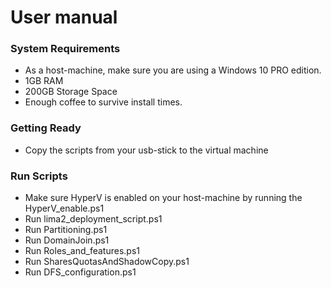 # User manual

### System Requirements

- As a host-machine, make sure you are using a Windows 10 PRO edition.
- 1GB RAM
- 200GB Storage Space
- Enough coffee to survive install times.

### Getting Ready

- Copy the scripts from your usb-stick to the virtual machine

### Run Scripts

- Make sure HyperV is enabled on your host-machine by running the HyperV_enable.ps1
- Run lima2_deployment_script.ps1
- Run Partitioning.ps1
- Run DomainJoin.ps1
- Run Roles_and_features.ps1
- Run SharesQuotasAndShadowCopy.ps1
- Run DFS_configuration.ps1
